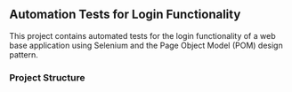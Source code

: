 ## Automation Tests for Login Functionality

This project contains automated tests for the login functionality of a web base application using Selenium and the Page Object Model (POM) design pattern.

### Project Structure


